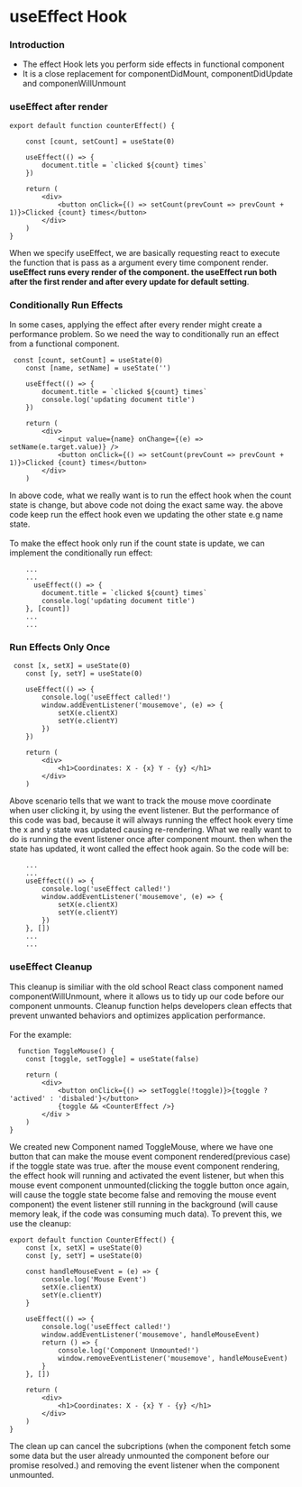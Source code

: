 # useEffect Hook
### Introduction
- The effect Hook lets you perform side effects in functional component
- It is a close replacement for componentDidMount, componentDidUpdate and componenWillUnmount 

### useEffect after render
```
export default function counterEffect() {

    const [count, setCount] = useState(0)

    useEffect(() => {
        document.title = `clicked ${count} times`
    })

    return (
        <div>
            <button onClick={() => setCount(prevCount => prevCount + 1)}>Clicked {count} times</button>
        </div>
    )
}
```
When we specify useEffect, we are basically requesting react to execute the function that is pass as a argument every time component render. <strong>useEffect runs every render of the component. the useEffect run both after the first render and after every update for default setting</strong>.

### Conditionally Run Effects
In some cases, applying the effect after every render might create a performance problem. So we need the way to conditionally run an effect from a functional component.
```
 const [count, setCount] = useState(0)
    const [name, setName] = useState('')

    useEffect(() => {
        document.title = `clicked ${count} times`
        console.log('updating document title')
    })

    return (
        <div>
            <input value={name} onChange={(e) => setName(e.target.value)} />
            <button onClick={() => setCount(prevCount => prevCount + 1)}>Clicked {count} times</button>
        </div>
    )
```
In above code, what we really want is to run the effect hook when the count state is change, but above code not doing the exact same way. the above code keep run the effect hook even we updating the other state e.g name state.<br/><br/>
To make the effect hook only run if the count state is update, we can implement the conditionally run effect:
```
    ...
    ...
      useEffect(() => {
        document.title = `clicked ${count} times`
        console.log('updating document title')
    }, [count])
    ...
    ...
```
### Run Effects Only Once
```
 const [x, setX] = useState(0)
    const [y, setY] = useState(0)

    useEffect(() => {
        console.log('useEffect called!')
        window.addEventListener('mousemove', (e) => {
            setX(e.clientX)
            setY(e.clientY)
        })
    })

    return (
        <div>
            <h1>Coordinates: X - {x} Y - {y} </h1>
        </div>
    )
```
Above scenario tells that we want to track the mouse move coordinate when user clicking it, by using the event listener. But the performance of this code was bad, because it will always running the effect hook every time the x and y state was updated causing re-rendering. What we really want to do is running the event listener once after component mount. then when the state has updated, it wont called the effect hook again. So the code will be:
```
    ...
    ...
    useEffect(() => {
        console.log('useEffect called!')
        window.addEventListener('mousemove', (e) => {
            setX(e.clientX)
            setY(e.clientY)
        })
    }, [])
    ...
    ...
```
### useEffect Cleanup
This cleanup is similiar with the old school React class component named componentWillUnmount, where it allows us to tidy up our code before our component unmounts. Cleanup function helps developers clean effects that prevent unwanted behaviors and optimizes application performance.<br/><br/>
For the example:
```
  function ToggleMouse() {
    const [toggle, setToggle] = useState(false)

    return (
        <div>
            <button onClick={() => setToggle(!toggle)}>{toggle ? 'actived' : 'disbaled'}</button>
            {toggle && <CounterEffect />}
        </div >
    )
}
```
We created new Component named ToggleMouse, where we have one button that can make the mouse event component rendered(previous case) if the toggle state was true. after the mouse event component rendering, the effect hook will running and activated the event listener, but when this mouse event component unmounted(clicking the toggle button once again, will cause the toggle state become false and removing the mouse event component) the event listener still running in the background (will cause memory leak, if the code was consuming much data). To prevent this, we use the cleanup:
```
export default function CounterEffect() {
    const [x, setX] = useState(0)
    const [y, setY] = useState(0)

    const handleMouseEvent = (e) => {
        console.log('Mouse Event')
        setX(e.clientX)
        setY(e.clientY)
    }

    useEffect(() => {
        console.log('useEffect called!')
        window.addEventListener('mousemove', handleMouseEvent)
        return () => {
            console.log('Component Unmounted!')
            window.removeEventListener('mousemove', handleMouseEvent)
        }
    }, [])

    return (
        <div>
            <h1>Coordinates: X - {x} Y - {y} </h1>
        </div>
    )
}
```
The clean up can cancel the subcriptions (when the component fetch some some data but the user already unmounted the component before our promise resolved.) and removing the event listener when the component unmounted.
